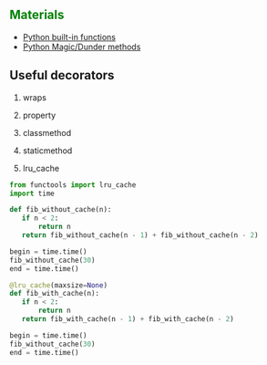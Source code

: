 ## <span style="color:green">Materials</span>

- [Python built-in functions](https://docs.python.org/3/library/functions.html)
- [Python Magic/Dunder methods](https://www.tutorialsteacher.com/python/magic-methods-in-python)


## Useful decorators

1. wraps
2. property
3. classmethod
4. staticmethod

5. lru_cache

```python
from functools import lru_cache
import time

def fib_without_cache(n):
   if n < 2:
       return n
   return fib_without_cache(n - 1) + fib_without_cache(n - 2)

begin = time.time()
fib_without_cache(30)
end = time.time()

@lru_cache(maxsize=None)
def fib_with_cache(n):
   if n < 2:
       return n
   return fib_with_cache(n - 1) + fib_with_cache(n - 2)

begin = time.time()
fib_without_cache(30)
end = time.time()
```